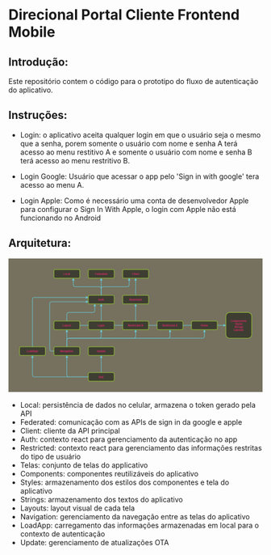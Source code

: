 # Direcional Portal Cliente Frontend Mobile
## Introdução:
Este repositório contem o código para o prototipo do fluxo de autenticação do aplicativo.

## Instruções:
* Login: o aplicativo aceita qualquer login em que o usuário seja o mesmo que a senha, porem somente o usuário com nome e senha A terá acesso ao menu restitivo A e somente o usuário com nome e senha B terá acesso ao menu restritivo B.

* Login Google: Usuário que acessar o app pelo 'Sign in with google' tera acesso ao menu A.

* Login Apple: Como é necessário uma conta de desenvolvedor Apple para configurar o Sign In With Apple, o login com Apple não está funcionando no Android

## Arquitetura:
![Alt Diagrama do sistema](loginmock.png "Title")
* Local: persistência de dados no celular, armazena o token gerado pela API
* Federated: comunicação com as APIs de sign in da google e apple
* Client: cliente da API principal
* Auth: contexto react para gerenciamento da autenticação no app
* Restricted: contexto react para gerenciamento das informações restritas do tipo de usuário
* Telas: conjunto de telas do applicativo
* Components: componentes reutilizáveis do aplicativo
* Styles: armazenamento dos estilos dos componentes e tela do aplicativo
* Strings: armazenamento dos textos do aplicativo
* Layouts: layout visual de cada tela
* Navigation: gerenciamento da navegação entre as telas do aplicativo
* LoadApp: carregamento das informações armazenadas em local para o contexto de autenticação
* Update: gerenciamento de atualizações OTA